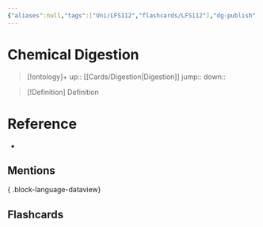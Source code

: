 ```yaml
---
{"aliases":null,"tags":["Uni/LFS112","flashcards/LFS112"],"dg-publish":true,"permalink":"/cards/chemical-digestion/","dgPassFrontmatter":true}
---
```


# Chemical Digestion

> [!ontology]+
> up:: [[Cards/Digestion\|Digestion]]
> jump:: 
> down:: 

> [!Definition] Definition
> 

# Reference
- 

## Mentions

{ .block-language-dataview}

## Flashcards

